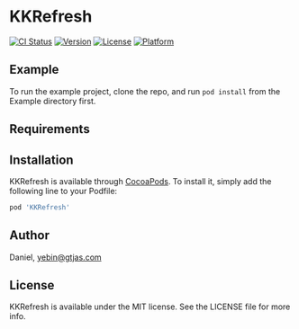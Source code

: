 # KKRefresh

[![CI Status](http://img.shields.io/travis/Daniel/KKRefresh.svg?style=flat)](https://travis-ci.org/Daniel/KKRefresh)
[![Version](https://img.shields.io/cocoapods/v/KKRefresh.svg?style=flat)](http://cocoapods.org/pods/KKRefresh)
[![License](https://img.shields.io/cocoapods/l/KKRefresh.svg?style=flat)](http://cocoapods.org/pods/KKRefresh)
[![Platform](https://img.shields.io/cocoapods/p/KKRefresh.svg?style=flat)](http://cocoapods.org/pods/KKRefresh)

## Example

To run the example project, clone the repo, and run `pod install` from the Example directory first.

## Requirements

## Installation

KKRefresh is available through [CocoaPods](http://cocoapods.org). To install
it, simply add the following line to your Podfile:

```ruby
pod 'KKRefresh'
```

## Author

Daniel, yebin@gtjas.com

## License

KKRefresh is available under the MIT license. See the LICENSE file for more info.
